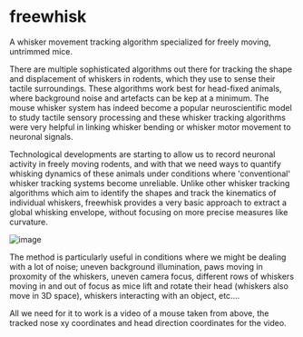 # freewhisk
A whisker movement tracking algorithm specialized for freely moving, untrimmed mice. 

There are multiple sophisticated algorithms out there for tracking the shape and displacement of whiskers in rodents, which they use to sense their tactile surroundings. These algorithms work best for head-fixed animals, where background noise and artefacts can be kep at a minimum. The mouse whisker system has indeed become a popular neuroscientific model to study tactile sensory processing and these whisker tracking algorithms were very helpful in linking whisker bending or whisker motor movement to neuronal signals.

Technological developments are starting to allow us to record neuronal activity in freely moving rodents, and with that we need ways to quantify whisking dynamics of these animals under conditions where 'conventional' whisker tracking systems become unreliable. Unlike other whisker tracking algorithms which aim to identify the shapes and track the kinematics of individual whiskers, freewhisk provides a very basic approach to extract a global whisking envelope, without focusing on more precise measures like curvature.

![image](https://user-images.githubusercontent.com/47891330/194781755-fee6b3cf-6a7b-49b6-9da3-fd66385e7b67.png)

The method is particularly useful in conditions where we might be dealing with a lot of noise; uneven background illumination, paws moving in proxomity of the whiskers, uneven camera focus, different rows of whiskers moving in and out of focus as mice lift and rotate their head (whiskers also move in 3D space), whiskers interacting with an object, etc....

All we need for it to work is a video of a mouse taken from above, the tracked nose xy coordinates and head direction coordinates for the video.

